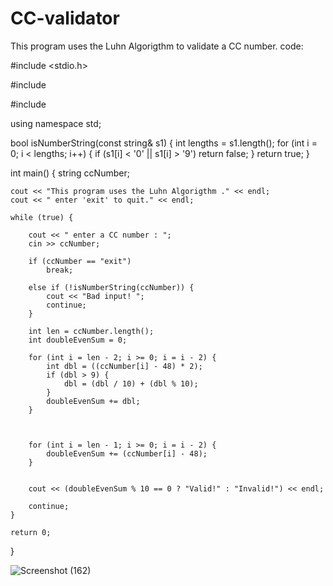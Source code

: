 # CC-validator
This program uses the Luhn Algorigthm to validate a CC number.
code:




#include <stdio.h>

#include <iostream>

#include <string>

using namespace std;

bool isNumberString(const string& s1) {
    int lengths = s1.length();
    for (int i = 0; i < lengths; i++) {
        if (s1[i] < '0' || s1[i] > '9')
            return false;
    }
    return true;
}

int main() {
    string ccNumber;
    
    cout << "This program uses the Luhn Algorigthm ." << endl;
    cout << " enter 'exit' to quit." << endl;
    
    while (true) {
        
        cout << " enter a CC number : ";
        cin >> ccNumber;
        
        if (ccNumber == "exit")
            break;
        
        else if (!isNumberString(ccNumber)) {
            cout << "Bad input! ";
            continue;
        }
            
        int len = ccNumber.length();
        int doubleEvenSum = 0;  
        
        for (int i = len - 2; i >= 0; i = i - 2) {
            int dbl = ((ccNumber[i] - 48) * 2);
            if (dbl > 9) {
                dbl = (dbl / 10) + (dbl % 10);
            }
            doubleEvenSum += dbl;
        }
        
    
        
        for (int i = len - 1; i >= 0; i = i - 2) {
            doubleEvenSum += (ccNumber[i] - 48);
        }
        
        
        cout << (doubleEvenSum % 10 == 0 ? "Valid!" : "Invalid!") << endl;
        
        continue;        
    }

    return 0;
}



![Screenshot (162)](https://github.com/Pavansubhash/CC-validator/assets/109154212/3271ebeb-5294-47c1-8b87-8e76bd82cdc8)
